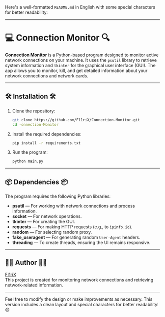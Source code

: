 Here's a well-formatted `README.md` in English with some special characters for better readability:

---

# 💻 **Connection Monitor** 🔍

**Connection Monitor** is a Python-based program designed to monitor active network connections on your machine. It uses the `psutil` library to retrieve system information and `tkinter` for the graphical user interface (GUI). The app allows you to monitor, kill, and get detailed information about your network connections and network cards.

---

## 🛠️ **Installation** 🛠️

1. Clone the repository:
   ```bash
   git clone https://github.com/Fl1riX/Connection-Monitor.git
   cd -onnection-Monitor
   ```

2. Install the required dependencies:
   ```bash
   pip install -r requirements.txt
   ```

3. Run the program:
   ```bash
   python main.py
   ```

---

## 📦 **Dependencies** 📦

The program requires the following Python libraries:

- **psutil** — For working with network connections and process information.
- **socket** — For network operations.
- **tkinter** — For creating the GUI.
- **requests** — For making HTTP requests (e.g., to `ipinfo.io`).
- **random** — For selecting random proxy.
- **fake_useragent** — For generating random `User-Agent` headers.
- **threading** — To create threads, ensuring the UI remains responsive.

---


## 👨‍💻 **Author** 👩‍💻

[Fl1riX](https://github.com/Fl1riX)  
This project is created for monitoring network connections and retrieving network-related information.

---

Feel free to modify the design or make improvements as necessary. This version includes a clean layout and special characters for better readability! 😊
